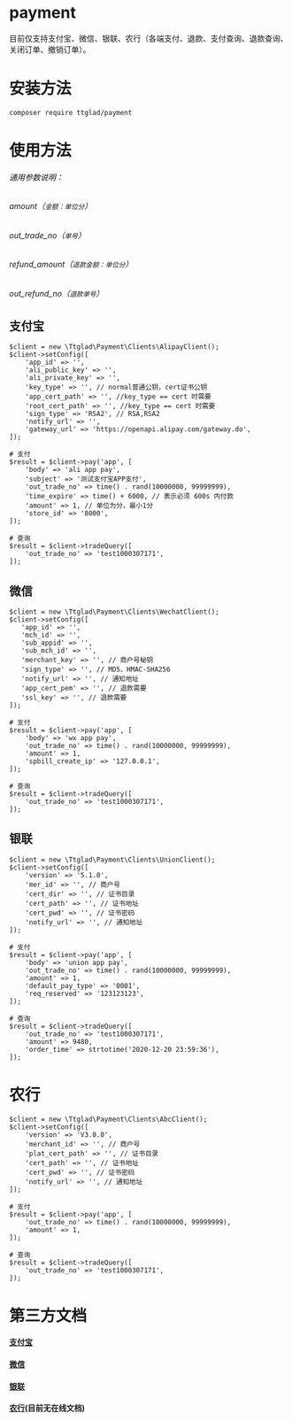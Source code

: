 # payment
目前仅支持支付宝、微信、银联、农行（各端支付、退款、支付查询、退款查询、关闭订单、撤销订单）。

# 安装方法
```
composer require ttglad/payment
```

# 使用方法
###### 通用参数说明：
###### amount（`金额：单位分`）
###### out_trade_no（`单号`）
###### refund_amount（`退款金额：单位分`）
###### out_refund_no（`退款单号`）

## 支付宝

```
$client = new \Ttglad\Payment\Clients\AlipayClient();
$client->setConfig([
    'app_id' => '',
    'ali_public_key' => '',
    'ali_private_key' => '',
    'key_type' => '', // normal普通公钥，cert证书公钥
    'app_cert_path' => '', //key_type == cert 时需要
    'root_cert_path' => '', //key_type == cert 时需要
    'sign_type' => 'RSA2', // RSA,RSA2
    'notify_url' => '',
    'gateway_url' => 'https://openapi.alipay.com/gateway.do',
]);

# 支付 
$result = $client->pay('app', [
    'body' => 'ali app pay',
    'subject' => '测试支付宝APP支付',
    'out_trade_no' => time() . rand(10000000, 99999999),
    'time_expire' => time() + 6000, // 表示必须 600s 内付款
    'amount' => 1, // 单位为分，最小1分
    'store_id' => '8000',
]);

# 查询
$result = $client->tradeQuery([
    'out_trade_no' => 'test1000307171',
]);
```

## 微信

```
$client = new \Ttglad\Payment\Clients\WechatClient();
$client->setConfig([
   'app_id' => '', 
   'mch_id' => '',
   'sub_appid' => '',
   'sub_mch_id' => '',
   'merchant_key' => '', // 商户号秘钥
   'sign_type' => '', // MD5、HMAC-SHA256
   'notify_url' => '', // 通知地址
   'app_cert_pem' => '', // 退款需要
   'ssl_key' => '', // 退款需要
]);

# 支付 
$result = $client->pay('app', [
    'body' => 'wx app pay',
    'out_trade_no' => time() . rand(10000000, 99999999),
    'amount' => 1,
    'spbill_create_ip' => '127.0.0.1',
]);

# 查询
$result = $client->tradeQuery([
    'out_trade_no' => 'test1000307171',
]);
```

## 银联

```
$client = new \Ttglad\Payment\Clients\UnionClient();
$client->setConfig([
    'version' => '5.1.0',
    'mer_id' => '', // 商户号
    'cert_dir' => '', // 证书目录
    'cert_path' => '', // 证书地址
    'cert_pwd' => '', // 证书密码
    'notify_url' => '', // 通知地址
]);

# 支付 
$result = $client->pay('app', [
    'body' => 'union app pay',
    'out_trade_no' => time() . rand(10000000, 99999999),
    'amount' => 1,
    'default_pay_type' => '0001',
    'req_reserved' => '123123123',
]);

# 查询
$result = $client->tradeQuery([
    'out_trade_no' => 'test1000307171',
    'amount' => 9480,
    'order_time' => strtotime('2020-12-20 23:59:36'),
]);
```

# 农行
```
$client = new \Ttglad\Payment\Clients\AbcClient();
$client->setConfig([
    'version' => 'V3.0.0',
    'merchant_id' => '', // 商户号
    'plat_cert_path' => '', // 证书目录
    'cert_path' => '', // 证书地址
    'cert_pwd' => '', // 证书密码
    'notify_url' => '', // 通知地址
]);

# 支付 
$result = $client->pay('app', [
    'out_trade_no' => time() . rand(10000000, 99999999),
    'amount' => 1,
]);

# 查询
$result = $client->tradeQuery([
    'out_trade_no' => 'test1000307171',
]);
```

# 第三方文档
#### [支付宝](https://opendocs.alipay.com/apis)
#### [微信](https://pay.weixin.qq.com/wiki/doc/api/index.html)
#### [银联](https://open.unionpay.com/tjweb/api/dictionary)
#### [农行]()(目前无在线文档)
